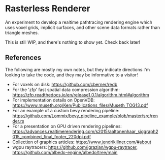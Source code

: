 # Rasterless Renderer
An experiment to develop a realtime pathtracing rendering engine which uses voxel grids, implicit surfaces,
and other scene data formats rather than triangle meshes.

This is still WIP, and there's nothing to show yet. Check back later!

## References
The following are mostly my own notes, but they indicate directions I'm looking to take the code, and they
may be informative to a visitor!

- For voxels on disk: https://github.com/cberner/redb
- For the 'zfp' fast spatial data compression algorithm: https://zfp.readthedocs.io/en/release1.0.1/algorithm.html#algorithm
- For implementation details on OpenVDB: https://www.museth.org/Ken/Publications_files/Museth_TOG13.pdf
- For an example of a custom bevy rendering pipeline: https://github.com/Lommix/bevy_pipeline_example/blob/master/src/render.rs
- For a presentation on GPU driven rendering pipelines: https://advances.realtimerendering.com/s2015/aaltonenhaar_siggraph2015_combined_final_footer_220dpi.pdf
- Collection of graphics articles: https://www.jendrikillner.com/#about
- wgpu raytracers: https://github.com/jgrazian/wgpu-raytracer, https://github.com/albedo-engine/albedo/tree/main